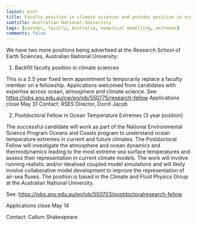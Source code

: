 ```yaml
---
layout: post
title: Faculty position in climate sciences and postdoc position in ocean temperature extremes (Canberra, Australia)
subtitle: Australian National University
tags: [postdoc, faculty, Australia, numerical modelling, extremes]
comments: false
---
```

We have two more positions being advertised at the Research School of Earth Sciences, Australian National University:

1. Backfill faculty position in climate sciences

This is a 2.5 year fixed term appointment to temporarily replace a faculty member on a fellowship. Applications welcomed from candidates with expertise across ocean, atmosphere and climate science. 
See: https://jobs.anu.edu.au/cw/en/job/550775/research-fellow
Applications close May 31
Contact: RSES Director, Dorrit Jacob

2. Postdoctoral Fellow in Ocean Temperature Extremes (3 year position)

The successful candidate will work as part of the National Environmental Science Program Oceans and Coasts program to understand ocean temperature extremes in current and future climates. The Postdoctoral Fellow will investigate the atmosphere and ocean dynamics and thermodynamics leading to the most extreme sea surface temperatures and assess their representation in current climate models. The work will involve running realistic and/or idealised coupled model simulations and will likely involve collaborative model development to improve the representation of air-sea fluxes. The position is based in the Climate and Fluid Physics Group at the Australian National University.

See: https://jobs.anu.edu.au/en/job/550703/postdoctoralresearch-fellow 

Applications close May 14

Contact: Callum Shakespeare

